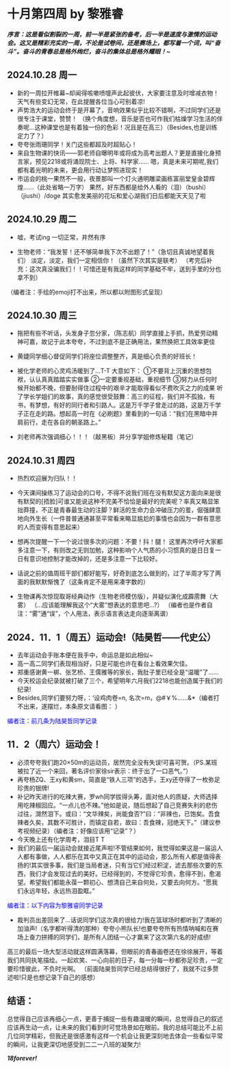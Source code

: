 # 十月第四周 by 黎雅睿

***序言：这是看似割裂的一周，前一半是紧张的备考，后一半是速度与激情的运动会。这又是精彩充实的一周，不论是试卷间，还是赛场上，都写着一个词，叫“奋斗”。奋斗的青春总是格外绚烂，奋斗的集体总是格外耀眼！~***

## 2024.10.28 周一
- 新的一周拉开帷幕~却闻得咳嗽喷嚏声此起彼伏，大家要注意及时增减衣物！天气有些变幻无常，在此提醒各位当心可别着凉!
- 声势浩大的运动会终于是开幕了，音响效果似乎比较不错啊，不过同学们还是很专注于课堂，赞赞！
（换个角度想，音乐是否也可作我们枯燥学习生活的伴奏呢...这种课堂也是有着独一份的色彩！况且是在高三）（Besides,也是训练定力了？）
- 夸夸张雨珊同学！关门这些都超及时超贴心！
- 来自生物课的快讯——郭老师自曝明年或将成为高考出题人？更是直接化身预言家，预见2218或将涌现院士、上将、科学家……
嗯，真是未来可期呢,我们都有着光明的未来，更会用行动让梦照进现实！
- 市运会的桃一果然不一般，夜景那叫一个灯火通明雕梁画栋富丽堂皇金碧辉煌……（此处省略一万字）
果然，好东西都是给外人看的（泪）（bushi）（jiushi）/doge
其实愈发美丽的花坛和爱心湖我们日后都能天天见了啦

## 2024.10.29 周二
- 嘘，考试ing  一切正常，井然有序

- 生物老师：“我发誓！还不够简单我下次不出题了！”（急切且真诚地望着我们）
淡定，淡定，我们一定相信你！（虽然下次其实是联考）
（考完后补充：这次真没骗我们！！可惜还是有我这样的同学基础不牢，送到手里的分也拿不到）

（编者注：手绘的emoji打不出来，所以都以附图形式呈现）

## 2024.10.30 周三 
- 拖把有些不听话，头发身子忽分家，（陈志航）同学直接上手抓，热爱劳动精神可嘉，故记于此本夸夸，不过到底不是正确用法，果然换把工具效率更佳

- 黄婕同学细心督促同学们将座位调整整齐，真是细心负责的好班长！ 
- 被化学老师的心灵鸡汤暖到了…T-T 
大意如下：
①不要背上沉重的思想包袱，认认真真踏踏实实做事 
②一定要重视基础，重视细节 
③努力从任何时候开始都不晚，但要耐得住过程中的艰辛才能取得看似不费吹灭之力的成果 
  听了学长学姐们的故事，真的感觉很受鼓舞：高三的征程，我们并不孤独，有书，有梦想，有好的同行者和引路人。这是万千学子曾走过的路，这是万千学子正在走的路。想起高一时在《必刷题》里看到的一句话：“我们在黑暗中并肩前行，走在各自的朝圣路上。”
- 刘老师再次强调细心！！！（敲黑板）并分享学姐修炼秘籍（笔记） 

## 2024.10.31 周四 
- 热烈欢迎展为归队！！ 

- 今天课间操练习了运动会的口号，不得不说我们班在没有默契这方面向来是很有默契的[捂脸]可谁又能说这种不完美不恰恰是最好的完美呢？率真又略显笨拙莽撞，不正是青春最生动的注脚？鲜活的生命力会冲破压力的茧，倔强肆意地向外生长（一件普普通通甚至平常看来略显尴尬的事情也会因为一群有意思的人而变得有意思起来） 
- 想再次提醒一下一个说过很多次的问题：不要！抖！腿！ 
这里再次呼吁大家都多注意一下，有则改之无则加勉，这种影响个人气质的小习惯真的是日日复一日有意识地控制才能改掉的，还是多注意一下比较好。 
- 话说之前的值周班干部们都好能写，好奇到底怎么做到的，过了半周才写了两面的我默默惭愧了（这条肯定不是用来凑字数的） 
- 生物课再次惊现取哥经典动作（生物老师模仿版），并疑似演化成霹雳舞（大雾）
（...应该能理解我这个“大雾”想表达的意思吧...?）
（编者也是作者自注：“雾”通“误”，个人用法，表示语言表达走向逐渐离谱）

## 2024．11．1（周五）运动会!（陆昊哲——代史公）
- 去年运动会手账本便在我手中，命运总是如此相似~
- 高一高二同学们表现相当好，只是可能也许在看台上看效果欠佳。
- 郑重感谢黄一梆、张艺桥、王儒雅等的家长，我肚子里已经全是“温暖”了……
- 今天校运会纪录就被打破了三个，希望明年六月我们2218也能创造属于我们的纪录!
-  Besides,同学们要努力呀，：‘设鸡肉卷=n, 名次=m，@#￥%……&*（编者打不出来，遂摆烂，本条原文请看图：
）


<font color="blue">编者注：前几条为陆昊哲同学记录</font>

## 11．2（周六）运动会！
- 必须夸夸我们跑20×50m的运动员，居然完全没有失误!可喜可贺。（PS.某班被拉了近一个来回，著名评价家徐sir表示：终于出了一口恶气。”）
- 再夸杨ZQ、王xy和黄sm，简直是“铁人三项”的选手，王xy还夺得了一枚弥足珍贵的银牌!
- 补记昨天进行的吃辣大赛，罗wh同学拔得头筹，面对他人的质疑，大师选择用吃辣椒回应。“一点儿也不辣。”他如是说，随后想起了自己竞赛失利的悲伤过往，潸然泪下。或曰：“文华辣矣，尚能食否?”曰：“非辣也，已饱矣。吾食辣者久矣，其数不可胜计，而镇定自若，故曰：吾食辣，冠绝天下。”（建议参考视频纪录）（编者注：好像应该用“记录”？）
- 今天晚上还有化学周考，泪目T T
- 我们的最后一届运动会就接近尾声啦!不管结果如何，我觉得如果这是一届运人人都有事做，人人都乐在其中又真正在其中的运动会，那么所有人都是值得表扬的!其实很多事，我们是当局者迷，只有当它们经过积淀，滤去那些次要的东西，我们才会发现过去的美好。已经得到的，不觉得它珍贵，愈得不到，愈渴望。希望我们都能永葆一颗初心、想清自己来自何处，又要去向何方。“愿我们永远年轻，永远热泪盈眶。”

<font color="blue">编者注：以下内容为黎雅睿同学记录</font>

- 裁判员出差回来了…话说同学们这次真的很给力!我在篮球场时都听到了清晰的加油声!（名字都听得清的那种）夸夸小熊队长!也要夸夸所有热情呐喊和在赛场上奋力拼搏的同学们，是所有人团结一心才赢来了这次第六名的好成绩!

高三的最后一场大型活动就这样圆满落幕，但眼前的青春画卷还在徐徐展开，等着我们共同执笔描绘。一起欢笑、一心向前的日子，每一分每一秒都弥足珍贵，一定要珍惜彼此，不负时光啊。
（前面陆昊哲同学已经总结得很好了，我就不过多赘述啦!只是也想记录下自己的感想）

## 结语：

总觉得自己应该再细心一点，更善于捕捉一些有趣温暖的瞬间，总觉得自己的叙述应该再生动一点，让未来的我们看到时可觉场景如在眼前。我的总结可能比不上前几位同学精彩，但我还是很感激有这样一个机会让我更深刻地去体会一些看似平常的瞬间，让我更深切地感受到二二一八班的凝聚力!


***18forever!***